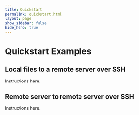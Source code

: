```yaml
---
title: Quickstart
permalink: quickstart.html
layout: page
show_sidebar: false
hide_hero: true
---
```


# Quickstart Examples


## Local files to a remote server over SSH

Instructions here.

## Remote server to remote server over SSH

Instructions here.

